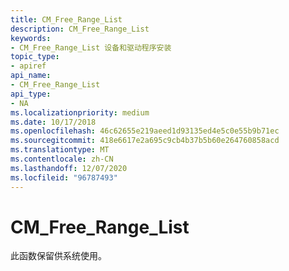 ```yaml
---
title: CM_Free_Range_List
description: CM_Free_Range_List
keywords:
- CM_Free_Range_List 设备和驱动程序安装
topic_type:
- apiref
api_name:
- CM_Free_Range_List
api_type:
- NA
ms.localizationpriority: medium
ms.date: 10/17/2018
ms.openlocfilehash: 46c62655e219aeed1d93135ed4e5c0e55b9b71ec
ms.sourcegitcommit: 418e6617e2a695c9cb4b37b5b60e264760858acd
ms.translationtype: MT
ms.contentlocale: zh-CN
ms.lasthandoff: 12/07/2020
ms.locfileid: "96787493"
---
```

# <a name="cm_free_range_list"></a>CM_Free_Range_List

此函数保留供系统使用。
